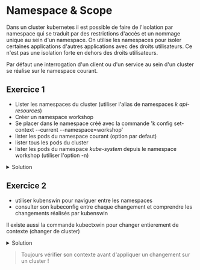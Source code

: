 # Namespace & Scope

Dans un cluster kubernetes il est possible de faire de l'isolation par namespace qui se traduit par des restrictions d'accès et un nommage unique au sein d'un namespace.
On utilise les namespaces pour isoler certaines applications d'autres applications avec des droits utilisateurs. Ce n'est pas une isolation forte en dehors des droits utilisateurs.

Par défaut une interrogation d'un client ou d'un service au sein d'un cluster se réalise sur le namespace courant.

## Exercice 1

- Lister les namespaces du cluster (utiliser l'alias de namespaces _k api-resources_)
- Créer un namespace workshop
- Se placer dans le namespace créé avec la commande 'k config set-context --current --namespace=workshop'
- lister les pods du namespace courant (option par defaut)
- lister tous les pods du cluster
- lister les pods du namespace _kube-system_ depuis le namespace workshop (utiliser l'option -n)

<details>
<summary>Solution</summary>

```shell
k get ns
k create ns workshop
k config set-context --current --namespace=workshop
k get po
k get po -A
k get po -n kube-system
```

Certaines ressources ont un scope cluster d'autres ressources ont un scope namespace. utiliser _k api-resources_ pour connaitre le scope.

</details>

## Exercice 2

- utiliser kubenswin pour naviguer entre les namespaces
- consulter son kubeconfig entre chaque changement et comprendre les changements réalisés par kubenswin

Il existe aussi la commande kubectxwin pour changer entierement de contexte (changer de cluster)

<details>
<summary>Solution</summary>

</details>

> Toujours vérifier son contexte avant d'appliquer un changement sur un cluster !
